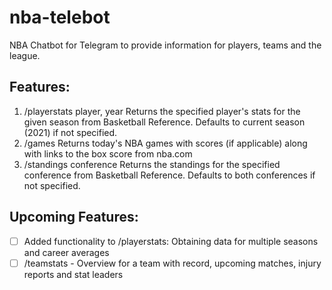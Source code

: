 # nba-telebot
NBA Chatbot for Telegram to provide information for players, teams and the league.

## Features:
1. /playerstats player, year
Returns the specified player's stats for the given season from Basketball Reference. Defaults to current season (2021) if not specified.
2. /games
Returns today's NBA games with scores (if applicable) along with links to the box score from nba.com
3. /standings conference
Returns the standings for the specified conference from Basketball Reference. Defaults to both conferences if not specified.

## Upcoming Features:
- [ ] Added functionality to /playerstats: Obtaining data for multiple seasons and career averages
- [ ] /teamstats - Overview for a team with record, upcoming matches, injury reports and stat leaders

